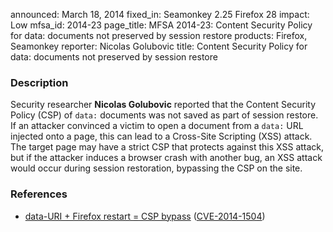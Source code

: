 announced: March 18, 2014
fixed_in: Seamonkey 2.25
          Firefox 28
impact: Low
mfsa_id: 2014-23
page_title: MFSA 2014-23: Content Security Policy for data: documents not preserved by session restore
products: Firefox, Seamonkey
reporter: Nicolas Golubovic
title: Content Security Policy for data: documents not preserved by session restore

<h3>Description</h3>

<p>Security researcher <strong>Nicolas Golubovic</strong> reported that the
Content Security Policy (CSP) of <code>data:</code> documents was not saved as
part of session restore. If an attacker convinced a victim to open a document
from a <code>data:</code> URL injected onto a page, this can lead to a
Cross-Site Scripting (XSS) attack. The target page may have a strict CSP that
protects against this XSS attack, but if the attacker induces a browser crash
with another bug, an XSS attack would occur during session restoration,
bypassing the CSP on the site.
</p>


<h3>References</h3>

<ul>
  <li><a href="https://bugzilla.mozilla.org/show_bug.cgi?id=911547">
       data-URI + Firefox restart = CSP bypass</a> (<a href="http://cve.mitre.org/cgi-bin/cvename.cgi?name=CVE-2014-1504" class="ex-ref">CVE-2014-1504</a>)</li>
</ul>



